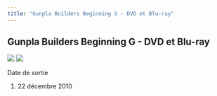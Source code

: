 ```yaml
---
title: "Gunpla Builders Beginning G - DVD et Blu-ray"
---
```


Gunpla Builders Beginning G - DVD et Blu-ray
--------------------------------------------


![](/images/stories/saga/gunplabuilders/dvd/dvd.jpg) ![](/images/stories/saga/gunplabuilders/dvd/brd.jpg)


Date de sortie


1. 22 décembre 2010


